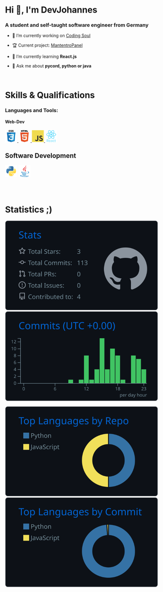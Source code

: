 <h1>Hi 👋, I'm DevJohannes</h1>
<h3>A student and self-taught software engineer from Germany</h3>

- 🔭 I’m currently working on [Coding Soul](https://github.com/Coding-Soul)

- 🏆 Current project: [MantentroPanel](https://github.com/Coding-Soul/MantentroPanel)

- 🌱 I’m currently learning **React.js**

- 💬 Ask me about **pycord, python or java**

<br>
<h1>Skills & Qualifications</h1>

<h3 align="left">Languages and Tools:</h3>
<h4> Web-Dev</h4>
<p align="left">
  <a href="https://www.w3schools.com/css/" target="_blank" rel="noreferrer"> <img src="https://raw.githubusercontent.com/devicons/devicon/master/icons/css3/css3-original-wordmark.svg" alt="css3" width="40" height="40"/> </a> 
  <a href="https://www.w3.org/html/" target="_blank" rel="noreferrer"> <img src="https://raw.githubusercontent.com/devicons/devicon/master/icons/html5/html5-original-wordmark.svg" alt="html5" width="40" height="40"/> </a> 
  <a href="https://developer.mozilla.org/en-US/docs/Web/JavaScript" target="_blank" rel="noreferrer"> <img src="https://raw.githubusercontent.com/devicons/devicon/master/icons/javascript/javascript-original.svg" alt="javascript" width="40" height="40"/> </a>  <a href="https://reactjs.org/" target="_blank" rel="noreferrer"> <img src="https://raw.githubusercontent.com/devicons/devicon/master/icons/react/react-original-wordmark.svg" alt="react" width="40" height="40"/> </a> </p>

<h2>Software Development</h2>
<p align="left"><a href="https://www.python.org" target="_blank" rel="noreferrer"> <img src="https://raw.githubusercontent.com/devicons/devicon/master/icons/python/python-original.svg" alt="python" width="40" height="40"/></a>
<a href="https://www.java.com" target="_blank" rel="noreferrer"><img src="https://raw.githubusercontent.com/devicons/devicon/master/icons/java/java-original.svg" alt="java" width="40" height="40"></a>
</p>

<br>
<br>
<h1>Statistics ;)</h1>

[![](https://raw.githubusercontent.com/DevJohannes/DevJohannes/master/profile-summary-card-output/github_dark/3-stats.svg)](https://github.com/vn7n24fzkq/github-profile-summary-cards) [![](https://raw.githubusercontent.com/DevJohannes/DevJohannes/master/profile-summary-card-output/github_dark/4-productive-time.svg)](https://github.com/vn7n24fzkq/github-profile-summary-cards)

[![](https://raw.githubusercontent.com/DevJohannes/DevJohannes/master/profile-summary-card-output/github_dark/1-repos-per-language.svg)](https://github.com/vn7n24fzkq/github-profile-summary-cards) [![](https://raw.githubusercontent.com/DevJohannes/DevJohannes/master/profile-summary-card-output/github_dark/2-most-commit-language.svg)](https://github.com/vn7n24fzkq/github-profile-summary-cards)

